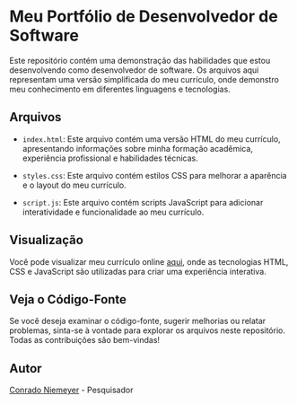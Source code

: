 # Meu Portfólio de Desenvolvedor de Software

Este repositório contém uma demonstração das habilidades que estou desenvolvendo como desenvolvedor de software. Os arquivos aqui representam uma versão simplificada do meu currículo, onde demonstro meu conhecimento em diferentes linguagens e tecnologias.

## Arquivos

- `index.html`: Este arquivo contém uma versão HTML do meu currículo, apresentando informações sobre minha formação acadêmica, experiência profissional e habilidades técnicas.

- `styles.css`: Este arquivo contém estilos CSS para melhorar a aparência e o layout do meu currículo.

- `script.js`: Este arquivo contém scripts JavaScript para adicionar interatividade e funcionalidade ao meu currículo.

## Visualização

Você pode visualizar meu currículo online [aqui](https://concs-niemeyer.github.io/), onde as tecnologias HTML, CSS e JavaScript são utilizadas para criar uma experiência interativa.

## Veja o Código-Fonte

Se você deseja examinar o código-fonte, sugerir melhorias ou relatar problemas, sinta-se à vontade para explorar os arquivos neste repositório. Todas as contribuições são bem-vindas!

## Autor

[Conrado Niemeyer](https://github.com/concs-niemeyerl) - Pesquisador
